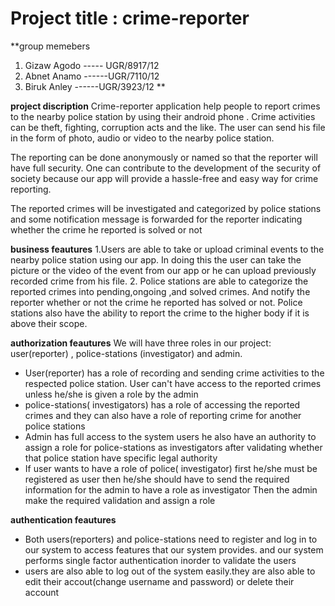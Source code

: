 # Project title : crime-reporter
**group memebers
  1. Gizaw Agodo ----- UGR/8917/12
  2. Abnet Anamo ------UGR/7110/12
  3. Biruk Anley ------UGR/3923/12
**

**project discription**
   Crime-reporter application  help people to report  crimes  to the nearby police station by using their android phone . Crime activities can be theft, fighting, corruption acts and the like. The user can send his file in the form of photo, audio or video to the nearby police station. 

The reporting can be done anonymously or named so that the reporter will have full security. One can contribute to the development of the security of society because our app will provide a hassle-free and easy way for crime reporting. 

The reported crimes will be investigated and categorized by police stations and some notification message is forwarded for the reporter  indicating  whether the  crime he reported is solved or not


**business feautures**
  1.Users are able to take or upload criminal events to the nearby police station using our app. In doing this the user can take the picture or the video of the event from our app or he can upload previously recorded crime  from his file. 
  2. Police stations are able to categorize the reported crimes into pending,ongoing ,and solved crimes. And notify the reporter whether or not the crime he reported has solved or not. Police stations  also have  the ability to report the crime to the higher body if it is above their scope. 


**authorization feautures**
 We will have three  roles in our project: user(reporter) , police-stations (investigator) and admin.

  - User(reporter) has a role of recording and sending crime activities to the respected police station. User can't have access to the reported crimes unless he/she is given a role by the admin  
  - police-stations( investigators) has a role of accessing  the reported crimes and they can also have a role of reporting crime for another police stations 
  - Admin has full access to the  system users he also have an authority to assign a role for police-stations as investigators after validating whether that police station have specific legal authority
  - If user wants to have a role of police( investigator) first he/she must be registered as user then he/she should  have to send the required information for the admin to have a role as investigator Then the admin make the required validation and assign a role

**authentication feautures**
- Both users(reporters) and police-stations need to register and log in to our system to access features that our system provides. and our system performs single factor authentication inorder to validate the users
- users are also able to log out of the system easily.they are also able to edit their accout(change username and password) or delete their account 






